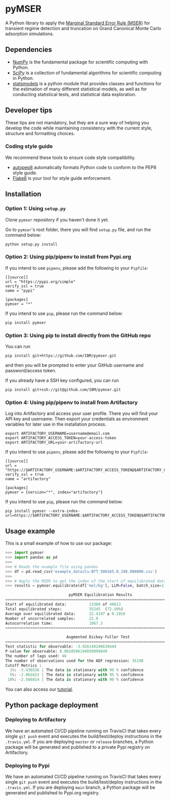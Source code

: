 # pyMSER

A Python library to apply the [Marginal Standard Error Rule (MSER)](https://doi.org/10.1177/003754979706900601) for transient regime detection and truncation on Grand Canonical Monte Carlo adsorption simulations.

## Dependencies

* [NumPy](https://numpy.org) is the fundamental package for scientific computing with Python.
* [SciPy](https://scipy.org/) is a collection of fundamental algorithms for scientific computing in Python.
* [statsmodels](https://www.statsmodels.org/) is a python module that provides classes and functions for the estimation of many different statistical models, as well as for conducting statistical tests, and statistical data exploration.

## Developer tips

These tips are not mandatory, but they are a sure way of helping you develop the code while maintaining consistency with the current style, structure and formatting choices.

### Coding style guide

We recommend these tools to ensure code style compatibility.

* [autopep8](https://pypi.org/project/autopep8/) automatically formats Python code to conform to the PEP8 style guide.
* [Flake8](https://flake8.pycqa.org) is your tool for style guide enforcement.

## Installation

### Option 1: Using `setup.py`

Clone `pymser` repository if you haven't done it yet.

Go to `pymser`'s root folder, there you will find `setup.py` file, and run the command below:

```Shell
python setup.py install
```

### Option 2: Using pip/pipenv to install from Pypi.org

If you intend to use `pipenv`, please add the following to your `Pipfile`:

```Pipfile
[[source]]
url = "https://pypi.org/simple"
verify_ssl = true
name = "pypi"

[packages]
pymser = "*"
```

If you intend to use `pip`, please run the command below:

```Shell
pip install pymser
```

### Option 3: Using pip to install directly from the GitHub repo

You can run

```Shell
pip install git+https://github.com/IBM/pymser.git
```

and then you will be prompted to enter your GitHub username and password/access token.

If you already have a SSH key configured, you can run

```Shell
pip install git+ssh://git@github.com/IBM/pymser.git
```

### Option 4: Using pip/pipenv to install from Artifactory

Log into Artifactory and access your user profile. There you will find your API key and username. Then export your credentials as environment variables for later use in the installation process.

```Shell
export ARTIFACTORY_USERNAME=username@email.com
export ARTIFACTORY_ACCESS_TOKEN=your-access-token
export ARTIFACTORY_URL=your-artifactory-url
```

If you intend to use `pipenv`, please add the following to your `Pipfile`:

```Pipfile
[[source]]
url = "https://$ARTIFACTORY_USERNAME:$ARTIFACTORY_ACCESS_TOKEN@$ARTIFACTORY_URL"
verify_ssl = true
name = "artifactory"

[packages]
pymser = {version="*", index="artifactory"}
```

If you intend to use `pip`, please run the command below:

```Shell
pip install pymser --extra-index-url=https://$ARTIFACTORY_USERNAME:$ARTIFACTORY_ACCESS_TOKEN@$ARTIFACTORY_URL
```

## Usage example

This is a small example of how to use our package:

```Python
>>> import pymser
>>> import pandas as pd
>>>
>>> # Reads the example file using pandas
>>> df = pd.read_csv('example_data/Cu-BTT_500165.0_198.000000.csv')
>>>
>>> # Apply the MSER to get the index of the start of equilibrated data
>>> results = pymser.equilibrate(df['mol/kg'], LLM=False, batch_size=1, ADF_test=True, uncertainty='uSD', print_results=True)

                            pyMSER Equilibration Results
==============================================================================
Start of equilibrated data:          13368 of 48613
Total equilibrated steps:            35245  (72.50%)
Average over equilibrated data:      22.4197 ± 0.1926
Number of uncorrelated samples:      22.9
Autocorrelation time:                1067.3
==============================================================================

                           Augmented Dickey-Fuller Test
==============================================================================
Test statistic for observable: -3.926148246630444
P-value for observable: 0.0018506194850899849
The number of lags used: 46
The number of observations used for the ADF regression: 35198
Cutoff Metrics :
  1%: -3.430536 | The data is stationary with 99 % confidence
  5%: -2.861622 | The data is stationary with 95 % confidence
 10%: -2.566814 | The data is stationary with 90 % confidence
```

You can also access our [tutorial](pymser_tutorial.ipynb).

## Python package deployment

### Deploying to Artifactory

We have an automated CI/CD pipeline running on TravisCI that takes every single `git push` event and executes the build/test/deploy instructions in the `.travis.yml`. If you are deploying `master` or `release` branches, a Python package will be generated and published to a private Pypi registry on Artifactory.

### Deploying to Pypi

We have an automated CI/CD pipeline running on TravisCI that takes every single `git push` event and executes the build/test/deploy instructions in the `.travis.yml`. If you are deploying `main` branch, a Python package will be generated and published to Pypi.org registry.
